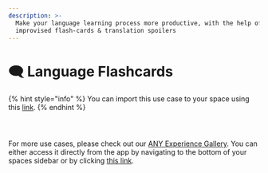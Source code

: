 ```yaml
---
description: >-
  Make your language learning process more productive, with the help of
  improvised flash-cards & translation spoilers
---
```


# 🗨️ Language Flashcards

{% hint style="info" %}
You can import this use case to your space using this [link](https://gallery.any.coop/?experience=language_flashcards).
{% endhint %}

<div><figure><img src="../../.gitbook/assets/screenshot-1 (5).png" alt=""><figcaption></figcaption></figure> <figure><img src="../../.gitbook/assets/screenshot-2 (4).png" alt=""><figcaption></figcaption></figure> <figure><img src="../../.gitbook/assets/screenshot-3.png" alt=""><figcaption></figcaption></figure></div>

For more use cases, please check out our [ANY Experience Gallery](../advanced/community/any-experience-gallery.md). You can either access it directly from the app by navigating to the bottom of your spaces sidebar or by clicking [this link](https://gallery.any.coop/).
